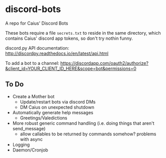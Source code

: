 # discord-bots
A repo for Caius' Discord Bots

These bots require a file `secrets.txt` to reside in the same directory, which contains Caius' discord app tokens, so don't try nothin funny. 

discord.py API documentation: http://discordpy.readthedocs.io/en/latest/api.html

To add a bot to a channel: https://discordapp.com/oauth2/authorize?&client_id=YOUR_CLIENT_ID_HERE&scope=bot&permissions=0

## To Do
* Create a Mother bot
  * Update/restart bots via discord DMs
  * DM Caius on unexpected shutdown
* Automatically generate help messages
  * Greetings/Valedictions
* More robust generic command handling (i.e. doing things that aren't send_message) 
  * allow callables to be returned by commands somehow? problems with async
* Logging
* Daemon/Cronjob
